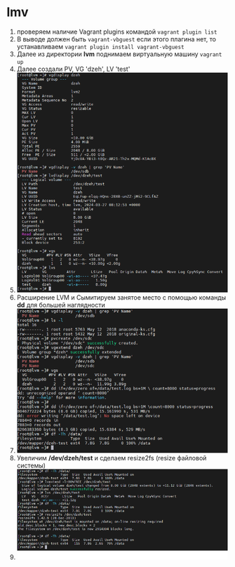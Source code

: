 # lmv
1. проверяем наличие Vagrant plugins командой ``` vagrant plugin list ```
2. В выводе должен быть ``` vagrant-vbguest ``` если этого плагина нет, то устанавливаем ``` vagrant plugin install vagrant-vbguest ```
3. Далее из директории **lvm** поднимаем виртуальную машину ``` vagrant up ```
4.  Далее создали PV, VG 'dzeh', LV 'test' 
5.  ![alt text](./Pictures/11vgs-lvs.png)
6.  Расширение LVM  и Сымитируем занятое место с помощью команды **dd** для большей наглядности
7.   ![alt text](./Pictures/2vgs-lvs.png)
8.   Увеличим **/dev/dzeh/test** и сделаем  resize2fs (resize файловой системы)
9.   ![alt text](./Pictures/3resize2fs.png)
